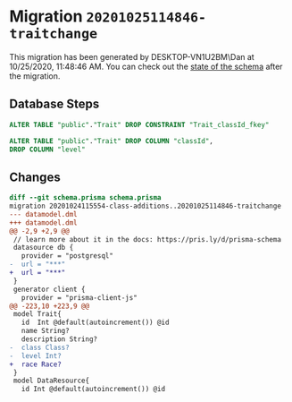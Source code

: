 # Migration `20201025114846-traitchange`

This migration has been generated by DESKTOP-VN1U2BM\Dan at 10/25/2020, 11:48:46 AM.
You can check out the [state of the schema](./schema.prisma) after the migration.

## Database Steps

```sql
ALTER TABLE "public"."Trait" DROP CONSTRAINT "Trait_classId_fkey"

ALTER TABLE "public"."Trait" DROP COLUMN "classId",
DROP COLUMN "level"
```

## Changes

```diff
diff --git schema.prisma schema.prisma
migration 20201024115554-class-additions..20201025114846-traitchange
--- datamodel.dml
+++ datamodel.dml
@@ -2,9 +2,9 @@
 // learn more about it in the docs: https://pris.ly/d/prisma-schema
 datasource db {
   provider = "postgresql"
-  url = "***"
+  url = "***"
 }
 generator client {
   provider = "prisma-client-js"
@@ -223,10 +223,9 @@
 model Trait{
   id  Int @default(autoincrement()) @id
   name String?
   description String?
-  class Class?
-  level Int?
+  race Race?
 }
 model DataResource{
   id Int @default(autoincrement()) @id
```


